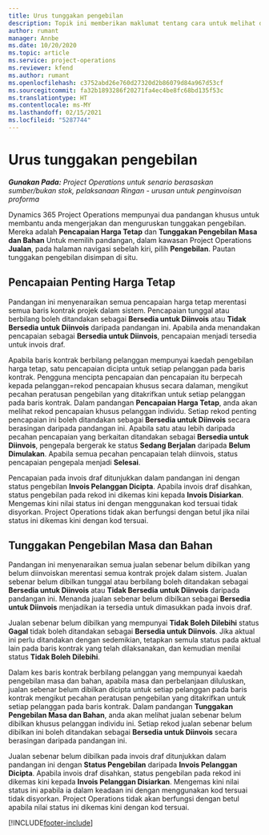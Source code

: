 ```yaml
---
title: Urus tunggakan pengebilan
description: Topik ini memberikan maklumat tentang cara untuk melihat dan bekerja dengan tunggakan pengebilan dalam Project Operations.
author: rumant
manager: Annbe
ms.date: 10/20/2020
ms.topic: article
ms.service: project-operations
ms.reviewer: kfend
ms.author: rumant
ms.openlocfilehash: c3752abd26e760d27320d2b86079d84a967d53cf
ms.sourcegitcommit: fa32b1893286f20271fa4ec4be8fc68bd135f53c
ms.translationtype: HT
ms.contentlocale: ms-MY
ms.lasthandoff: 02/15/2021
ms.locfileid: "5287744"
---
```

# <a name="manage-the-billing-backlog"></a>Urus tunggakan pengebilan

_**Gunakan Pada:** Project Operations untuk senario berasaskan sumber/bukan stok, pelaksanaan Ringan - urusan untuk penginvoisan proforma_

Dynamics 365 Project Operations mempunyai dua pandangan khusus untuk membantu anda mengerjakan dan menguruskan tunggakan pengebilan. Mereka adalah **Pencapaian Harga Tetap** dan **Tunggakan Pengebilan Masa dan Bahan** Untuk memilih pandangan, dalam kawasan Project Operations **Jualan**, pada halaman navigasi sebelah kiri, pilih **Pengebilan**. Pautan tunggakan pengebilan disimpan di situ.

## <a name="fixed-price-milestones"></a>Pencapaian Penting Harga Tetap

Pandangan ini menyenaraikan semua pencapaian harga tetap merentasi semua baris kontrak projek dalam sistem. Pencapaian tunggal atau berbilang boleh ditandakan sebagai **Bersedia untuk Diinvois** atau **Tidak Bersedia untuk Diinvois** daripada pandangan ini. Apabila anda menandakan pencapaian sebagai **Bersedia untuk Diinvois**, pencapaian menjadi tersedia untuk invois draf.

Apabila baris kontrak berbilang pelanggan mempunyai kaedah pengebilan harga tetap, satu pencapaian dicipta untuk setiap pelanggan pada baris kontrak. Pengguna mencipta pencapaian dan pencapaian itu berpecah kepada pelanggan=rekod pencapaian khusus secara dalaman, mengikut pecahan peratusan pengebilan yang ditakrifkan untuk setiap pelanggan pada baris kontrak. Dalam pandangan **Pencapaian Harga Tetap**, anda akan melihat rekod pencapaian khusus pelanggan individu. Setiap rekod penting pencapaian ini boleh ditandakan sebagai **Bersedia untuk Diinvois** secara berasingan daripada pandangan ini. Apabila satu atau lebih daripada pecahan pencapaian yang berkaitan ditandakan sebagai **Bersedia untuk Diinvois**, pengepala bergerak ke status **Sedang Berjalan** daripada **Belum Dimulakan**. Apabila semua pecahan pencapaian telah diinvois, status pencapaian pengepala menjadi **Selesai**.

Pencapaian pada invois draf ditunjukkan dalam pandangan ini dengan status pengebilan **Invois Pelanggan Dicipta**. Apabila invois draf disahkan, status pengebilan pada rekod ini dikemas kini kepada **Invois Disiarkan**. Mengemas kini nilai status ini dengan menggunakan kod tersuai tidak disyorkan. Project Operations tidak akan berfungsi dengan betul jika nilai status ini dikemas kini dengan kod tersuai.

## <a name="time-and-material-billing-backlog"></a>Tunggakan Pengebilan Masa dan Bahan

Pandangan ini menyenaraikan semua jualan sebenar belum dibilkan yang belum diinvoiskan merentasi semua kontrak projek dalam sistem. Jualan sebenar belum dibilkan tunggal atau berbilang boleh ditandakan sebagai **Bersedia untuk Diinvois** atau **Tidak Bersedia untuk Diinvois** daripada pandangan ini. Menanda jualan sebenar belum dibilkan sebagai **Bersedia untuk Diinvois** menjadikan ia tersedia untuk dimasukkan pada invois draf.

Jualan sebenar belum dibilkan yang mempunyai **Tidak Boleh Dilebihi** status **Gagal** tidak boleh ditandakan sebagai **Bersedia untuk Diinvois**. Jika aktual ini perlu ditandakan dengan sedemikian, tetapkan semula status pada aktual lain pada baris kontrak yang telah dilaksanakan, dan kemudian menilai status **Tidak Boleh Dilebihi**.

Dalam kes baris kontrak berbilang pelanggan yang mempunyai kaedah pengebilan masa dan bahan, apabila masa dan perbelanjaan diluluskan, jualan sebenar belum dibilkan dicipta untuk setiap pelanggan pada baris kontrak mengikut pecahan peratusan pengebilan yang ditakrifkan untuk setiap pelanggan pada baris kontrak. Dalam pandangan **Tunggakan Pengebilan Masa dan Bahan**, anda akan melihat jualan sebenar belum dibilkan khusus pelanggan individu ini. Setiap rekod jualan sebenar belum dibilkan ini boleh ditandakan sebagai **Bersedia untuk Diinvois** secara berasingan daripada pandangan ini.

Jualan sebenar belum dibilkan pada invois draf ditunjukkan dalam pandangan ini dengan **Status Pengebilan** daripada **Invois Pelanggan Dicipta**. Apabila invois draf disahkan, status pengebilan pada rekod ini dikemas kini kepada **Invois Pelanggan Disiarkan**. Mengemas kini nilai status ini apabila ia dalam keadaan ini dengan menggunakan kod tersuai tidak disyorkan. Project Operations tidak akan berfungsi dengan betul apabila nilai status ini dikemas kini dengan kod tersuai.


[!INCLUDE[footer-include](../includes/footer-banner.md)]